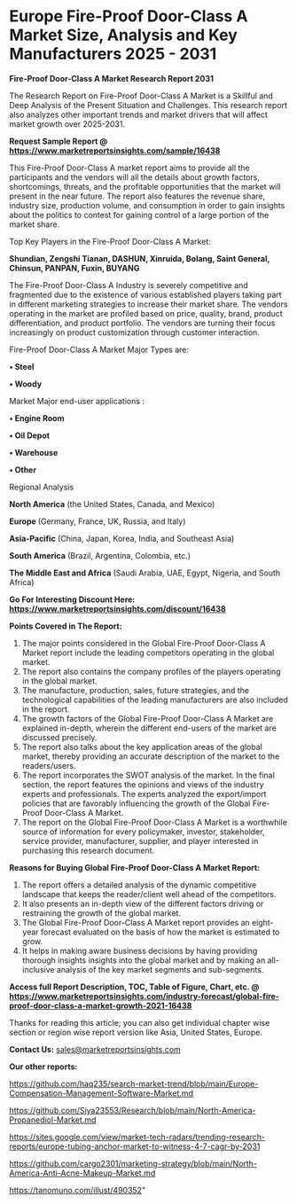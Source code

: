 # Europe Fire-Proof Door-Class A Market Size, Analysis and Key Manufacturers 2025 - 2031

<strong>Fire-Proof Door-Class A Market Research Report 2031</strong>

The Research Report on Fire-Proof Door-Class A Market is a Skillful and Deep Analysis of the Present Situation and Challenges. This research report also analyzes other important trends and market drivers that will affect market growth over 2025-2031.

<strong>Request Sample Report @ <a href=https://www.marketreportsinsights.com/sample/16438>https://www.marketreportsinsights.com/sample/16438</a></strong>

This Fire-Proof Door-Class A market report aims to provide all the participants and the vendors will all the details about growth factors, shortcomings, threats, and the profitable opportunities that the market will present in the near future. The report also features the revenue share, industry size, production volume, and consumption in order to gain insights about the politics to contest for gaining control of a large portion of the market share.

Top Key Players in the Fire-Proof Door-Class A Market:

<strong>Shundian, Zengshi Tianan, DASHUN, Xinruida, Bolang, Saint General, Chinsun, PANPAN, Fuxin, BUYANG</strong>

The Fire-Proof Door-Class A Industry is severely competitive and fragmented due to the existence of various established players taking part in different marketing strategies to increase their market share. The vendors operating in the market are profiled based on price, quality, brand, product differentiation, and product portfolio. The vendors are turning their focus increasingly on product customization through customer interaction.

Fire-Proof Door-Class A Market Major Types are:

<strong>• Steel

• Woody</strong>

Market Major end-user applications :

<strong>• Engine Room

• Oil Depot

• Warehouse

• Other</strong>

Regional Analysis

</u><strong><b>North America</b></strong> (the United States, Canada, and Mexico)

<strong><b>Europe </b></strong>(Germany, France, UK, Russia, and Italy)

<strong><b>Asia-Pacific</b></strong> (China, Japan, Korea, India, and Southeast Asia)

<strong><b>South America</b></strong> (Brazil, Argentina, Colombia, etc.)

<strong><b>The Middle East and Africa</b></strong> (Saudi Arabia, UAE, Egypt, Nigeria, and South Africa)

<strong>Go For Interesting Discount Here: <a href=https://www.marketreportsinsights.com/discount/16438>https://www.marketreportsinsights.com/discount/16438</a></strong>

<strong>Points Covered in The Report:</strong>
<ol>
  <li>The major points considered in the Global Fire-Proof Door-Class A Market report include the leading competitors operating in the global market.</li>
  <li>The report also contains the company profiles of the players operating in the global market.</li>
  <li>The manufacture, production, sales, future strategies, and the technological capabilities of the leading manufacturers are also included in the report.</li>
  <li>The growth factors of the Global Fire-Proof Door-Class A Market are explained in-depth, wherein the different end-users of the market are discussed precisely.</li>
  <li>The report also talks about the key application areas of the global market, thereby providing an accurate description of the market to the readers/users.</li>
  <li>The report incorporates the SWOT analysis of the market. In the final section, the report features the opinions and views of the industry experts and professionals. The experts analyzed the export/import policies that are favorably influencing the growth of the Global Fire-Proof Door-Class A Market.</li>
  <li>The report on the Global Fire-Proof Door-Class A Market is a worthwhile source of information for every policymaker, investor, stakeholder, service provider, manufacturer, supplier, and player interested in purchasing this research document.</li>
</ol>
<strong>Reasons for Buying Global Fire-Proof Door-Class A Market Report:</strong>

<ol>
  <li>The report offers a detailed analysis of the dynamic competitive landscape that keeps the reader/client well ahead of the competitors.</li>
  <li>It also presents an in-depth view of the different factors driving or restraining the growth of the global market.</li>
  <li>The Global Fire-Proof Door-Class A Market report provides an eight-year forecast evaluated on the basis of how the market is estimated to grow.</li>
  <li>It helps in making aware business decisions by having providing thorough insights insights into the global market and by making an all-inclusive analysis of the key market segments and sub-segments.</li>
</ol>
<strong>Access full Report Description, TOC, Table of Figure, Chart, etc. @ <a href=https://www.marketreportsinsights.com/industry-forecast/global-fire-proof-door-class-a-market-growth-2021-16438>https://www.marketreportsinsights.com/industry-forecast/global-fire-proof-door-class-a-market-growth-2021-16438</a></strong>


Thanks for reading this article; you can also get individual chapter wise section or region wise report version like Asia, United States, Europe.

<strong>Contact Us:</strong>
sales@marketreportsinsights.com

<strong>Our other reports:</strong>

<a href=https://github.com/haq235/search-market-trend/blob/main/Europe-Compensation-Management-Software-Market.md>https://github.com/haq235/search-market-trend/blob/main/Europe-Compensation-Management-Software-Market.md</a>

<a href=https://github.com/Siya23553/Research/blob/main/North-America-Propanediol-Market.md>https://github.com/Siya23553/Research/blob/main/North-America-Propanediol-Market.md</a>

<a href=https://sites.google.com/view/market-tech-radars/trending-research-reports/europe-tubing-anchor-market-to-witness-4-7-cagr-by-2031>https://sites.google.com/view/market-tech-radars/trending-research-reports/europe-tubing-anchor-market-to-witness-4-7-cagr-by-2031</a>

<a href=https://github.com/cargo2301/marketing-strategy/blob/main/North-America-Anti-Acne-Makeup-Market.md>https://github.com/cargo2301/marketing-strategy/blob/main/North-America-Anti-Acne-Makeup-Market.md</a>

<a href=https://tanomuno.com/illust/490352>https://tanomuno.com/illust/490352</a>"
